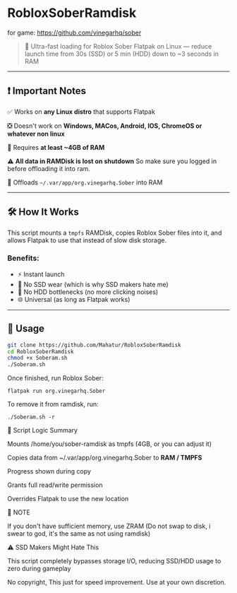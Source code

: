 # RobloxSoberRamdisk

for game: https://github.com/vinegarhq/sober

> 🚀 Ultra-fast loading for Roblox Sober Flatpak on Linux — reduce launch time from 30s (SSD) or 5 min (HDD) down to ~3 seconds in RAM

---

## ❗ Important Notes

✅ Works on **any Linux distro** that supports Flatpak

❎ Doesn't work on **Windows, MACos, Android, IOS, ChromeOS or whatever non linux**

💾 Requires **at least ~4GB of RAM**  

⚠️ **All data in RAMDisk is lost on shutdown** So make sure you logged in before offloading it into ram.

📁 Offloads `~/.var/app/org.vinegarhq.Sober` into RAM

---

## 🛠️ How It Works

This script mounts a `tmpfs` RAMDisk, copies Roblox Sober files into it, and allows Flatpak to use that instead of slow disk storage.

### Benefits:

- ⚡ Instant launch
- 💾 No SSD wear (which is why SSD makers hate me)
- 🧊 No HDD bottlenecks (no more clicking noises)
- 🌐 Universal (as long as Flatpak works)

---

## 🚀 Usage

```bash
git clone https://github.com/Mahatur/RobloxSoberRamdisk
cd RobloxSoberRamdisk
chmod +x Soberam.sh
./Soberam.sh
```

Once finished, run Roblox Sober:

`flatpak run org.vinegarhq.Sober`

To remove it from ramdisk, run:

`./Soberam.sh -r`

📜 Script Logic Summary

Mounts /home/you/sober-ramdisk as tmpfs (4GB, or you can adjust it)

Copies data from ~/.var/app/org.vinegarhq.Sober to **RAM / TMPFS**

Progress shown during copy

Grants full read/write permission

Overrides Flatpak to use the new location

📝 NOTE

If you don't have sufficient memory, use ZRAM (Do not swap to disk, i swear to god, it's the same as not using ramdisk)

⚠️ SSD Makers Might Hate This

This script completely bypasses storage I/O, reducing SSD/HDD usage to zero during gameplay

No copyright, This just for speed improvement.
Use at your own discretion.
